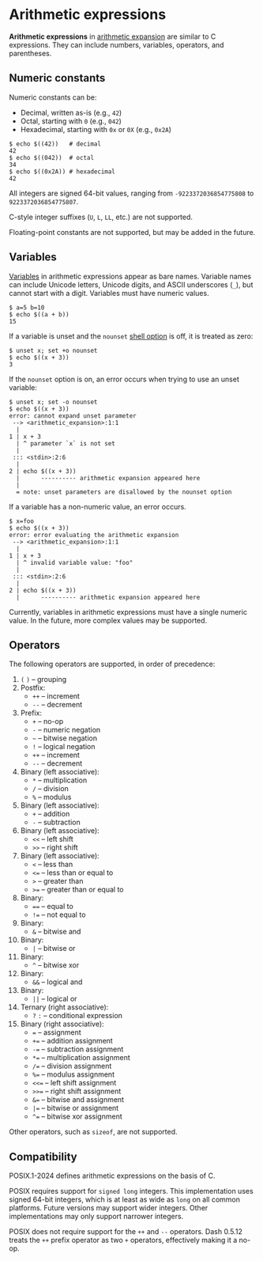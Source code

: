 # Arithmetic expressions

**Arithmetic expressions** in [arithmetic expansion](language/words/arithmetic.md) are similar to C expressions. They can include numbers, variables, operators, and parentheses.

## Numeric constants

Numeric constants can be:

- Decimal, written as-is (e.g., `42`)
- Octal, starting with `0` (e.g., `042`)
- Hexadecimal, starting with `0x` or `0X` (e.g., `0x2A`)

```shell
$ echo $((42))   # decimal
42
$ echo $((042))  # octal
34
$ echo $((0x2A)) # hexadecimal
42
```

All integers are signed 64-bit values, ranging from `-9223372036854775808` to `9223372036854775807`.

C-style integer suffixes (`U`, `L`, `LL`, etc.) are not supported.

Floating-point constants are not supported, but may be added in the future.

## Variables

[Variables](language/parameters/variables.md) in arithmetic expressions appear as bare names. Variable names can include Unicode letters, Unicode digits, and ASCII underscores (`_`), but cannot start with a digit. Variables must have numeric values.

```shell
$ a=5 b=10
$ echo $((a + b))
15
```

If a variable is unset and the `nounset` [shell option](environment/options.md) is off, it is treated as zero:

```shell
$ unset x; set +o nounset
$ echo $((x + 3))
3
```

If the `nounset` option is on, an error occurs when trying to use an unset variable:

```shell
$ unset x; set -o nounset
$ echo $((x + 3))
error: cannot expand unset parameter
 --> <arithmetic_expansion>:1:1
  |
1 | x + 3
  | ^ parameter `x` is not set
  |
 ::: <stdin>:2:6
  |
2 | echo $((x + 3))
  |      ---------- arithmetic expansion appeared here
  |
  = note: unset parameters are disallowed by the nounset option
```

If a variable has a non-numeric value, an error occurs.

```shell
$ x=foo
$ echo $((x + 3))
error: error evaluating the arithmetic expansion
 --> <arithmetic_expansion>:1:1
  |
1 | x + 3
  | ^ invalid variable value: "foo"
  |
 ::: <stdin>:2:6
  |
2 | echo $((x + 3))
  |      ---------- arithmetic expansion appeared here
```

Currently, variables in arithmetic expressions must have a single numeric value. In the future, more complex values may be supported.

## Operators

The following operators are supported, in order of precedence:

1. `(` `)` – grouping
2. Postfix:
    - `++` – increment
    - `--` – decrement
3. Prefix:
    - `+` – no-op
    - `-` – numeric negation
    - `~` – bitwise negation
    - `!` – logical negation
    - `++` – increment
    - `--` – decrement
4. Binary (left associative):
    - `*` – multiplication
    - `/` – division
    - `%` – modulus
5. Binary (left associative):
    - `+` – addition
    - `-` – subtraction
6. Binary (left associative):
    - `<<` – left shift
    - `>>` – right shift
7. Binary (left associative):
    - `<` – less than
    - `<=` – less than or equal to
    - `>` – greater than
    - `>=` – greater than or equal to
8. Binary:
    - `==` – equal to
    - `!=` – not equal to
9. Binary:
    - `&` – bitwise and
10. Binary:
    - `|` – bitwise or
11. Binary:
    - `^` – bitwise xor
12. Binary:
    - `&&` – logical and
13. Binary:
    - `||` – logical or
14. Ternary (right associative):
    - `?` `:` – conditional expression
15. Binary (right associative):
    - `=` – assignment
    - `+=` – addition assignment
    - `-=` – subtraction assignment
    - `*=` – multiplication assignment
    - `/=` – division assignment
    - `%=` – modulus assignment
    - `<<=` – left shift assignment
    - `>>=` – right shift assignment
    - `&=` – bitwise and assignment
    - `|=` – bitwise or assignment
    - `^=` – bitwise xor assignment

Other operators, such as `sizeof`, are not supported.

## Compatibility

POSIX.1-2024 defines arithmetic expressions on the basis of C.

POSIX requires support for `signed long` integers. This implementation uses signed 64-bit integers, which is at least as wide as `long` on all common platforms. Future versions may support wider integers. Other implementations may only support narrower integers.

POSIX does not require support for the `++` and `--` operators. Dash 0.5.12 treats the `++` prefix operator as two `+` operators, effectively making it a no-op.
